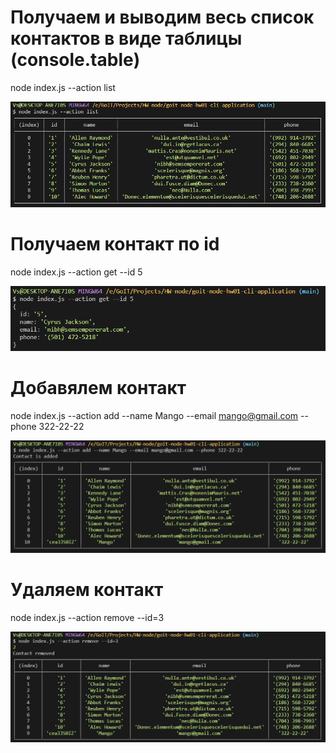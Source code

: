 # Получаем и выводим весь список контактов в виде таблицы (console.table)

node index.js --action list

![list](./screen-1.png)

# Получаем контакт по id

node index.js --action get --id 5

![get](./screen-2.png)

# Добавялем контакт

node index.js --action add --name Mango --email mango@gmail.com --phone 322-22-22

![add](./screen-3.png)

# Удаляем контакт

node index.js --action remove --id=3

![remove](./screen-4.png)

